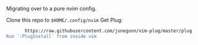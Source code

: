 Migrating over to a pure nvim config.

Clone this repo to `$HOME/.config/nvim`
Get Plug:
```sh -c 'curl -fLo "${XDG_DATA_HOME:-$HOME/.local/share}"/nvim/site/autoload/plug.vim --create-dirs \
       https://raw.githubusercontent.com/junegunn/vim-plug/master/plug.vim'```
Run `:PlugInstall` from inside vim
